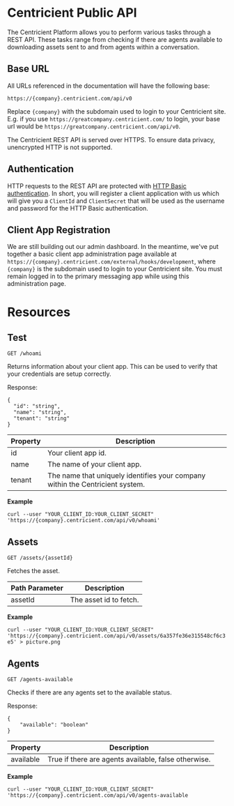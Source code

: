 # Centricient Public API

The Centricient Platform allows you to perform various tasks through a REST API. These tasks range from checking if
there are agents available to downloading assets sent to and from agents within a conversation.

## Base URL

All URLs referenced in the documentation will have the following base:

`https://{company}.centricient.com/api/v0`

Replace `{company}` with the subdomain used to login to your Centricient site. E.g. if you use
`https://greatcompany.centricient.com/` to login, your base url would be `https://greatcompany.centricient.com/api/v0`.

The Centricient REST API is served over HTTPS. To ensure data privacy, unencrypted HTTP is not supported.

## Authentication

HTTP requests to the REST API are protected with [HTTP Basic
authentication](https://en.wikipedia.org/wiki/Basic_access_authentication). In short, you will register a client
application with us which will give you a `ClientId` and `ClientSecret` that will be used as the username and password
for the HTTP Basic authentication.

## Client App Registration

We are still building out our admin dashboard. In the meantime, we've put together a basic client app administration
page available at `https://{company}.centricient.com/external/hooks/development`, where `{company}` is the subdomain
used to login to your Centricient site. You must remain logged in to the primary messaging app while using this
administration page.

# Resources

## Test

`GET /whoami`

Returns information about your client app. This can be used to verify that your credentials are setup correctly.

Response:
```
{
  "id": "string",
  "name": "string",
  "tenant": "string"
}
```

| Property | Description|
|---|---|
|id|Your client app id.|
|name|The name of your client app.|
|tenant|The name that uniquely identifies your company within the Centricient system.|

**Example**

`curl --user "YOUR_CLIENT_ID:YOUR_CLIENT_SECRET" 'https://{company}.centricient.com/api/v0/whoami'`

## Assets

`GET /assets/{assetId}`

Fetches the asset.

| Path Parameter | Description|
|---|---|
|assetId|The asset id to fetch.|

**Example**

`curl --user "YOUR_CLIENT_ID:YOUR_CLIENT_SECRET" 'https://{company}.centricient.com/api/v0/assets/6a357fe36e315548cf6c3e5' > picture.png`

## Agents

`GET /agents-available`

Checks if there are any agents set to the available status.

Response:
```
{
    "available": "boolean"
}
```

| Property | Description|
|---|---|
|available|True if there are agents available, false otherwise.|

**Example**

`curl --user "YOUR_CLIENT_ID:YOUR_CLIENT_SECRET" 'https://{company}.centricient.com/api/v0/agents-available`

